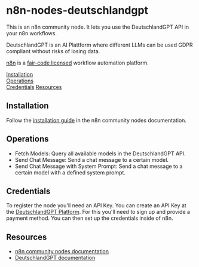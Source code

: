 # n8n-nodes-deutschlandgpt

This is an n8n community node. It lets you use the DeutschlandGPT API in your n8n workflows.

DeutschlandGPT is an AI Plattform where different LLMs can be used GDPR compliant without risks of losing data.

[n8n](https://n8n.io/) is a [fair-code licensed](https://docs.n8n.io/reference/license/) workflow automation platform.

[Installation](#installation)  
[Operations](#operations)  
[Credentials](#credentials)
[Resources](#resources)

## Installation

Follow the [installation guide](https://docs.n8n.io/integrations/community-nodes/installation/) in the n8n community nodes documentation.

## Operations

- Fetch Models: Query all available models in the DeutschlandGPT API.
- Send Chat Message: Send a chat message to a certain model.
- Send Chat Message with System Prompt: Send a chat message to a certain model with a defined system prompt.

## Credentials

To register the node you'll need an API Key. You can create an API Key at the [DeutschlandGPT Platform](https://platform.deutschlandgpt.de/). For this you'll need to sign up and provide a payment method. You can then set up the credentials inside of n8n.

## Resources

- [n8n community nodes documentation](https://docs.n8n.io/integrations/#community-nodes)
- [DeutschlandGPT documentation](https://platform.deutschlandgpt.de/docs)
